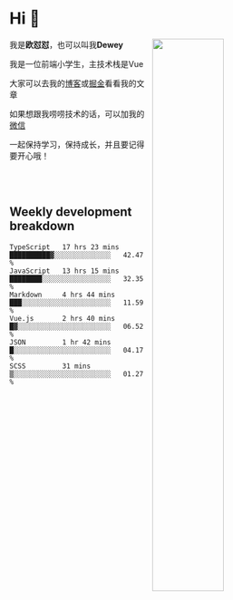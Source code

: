 # Hi 👋


[<img align="right" width="50%" src="https://github-readme-stats.vercel.app/api?username=OUDUIDUI&theme=dark&show_icons=true">](https://metrics.lecoq.io/OUDUIDUI?template=classic&#41;)

 我是**欧怼怼**，也可以叫我**Dewey**

我是一位前端小学生，主技术栈是Vue

大家可以去我的[博客](ouduidui.cn)或[掘金](https://juejin.cn/user/4309700183594366)看看我的文章

如果想跟我唠唠技术的话，可以加我的[微信](./images/wechat.jpeg)

一起保持学习，保持成长，并且要记得要开心哦！


<br/>
<br/>

##  Weekly development breakdown

<!--START_SECTION:waka-->

```text
TypeScript   17 hrs 23 mins  ██████████▓░░░░░░░░░░░░░░   42.47 %
JavaScript   13 hrs 15 mins  ████████░░░░░░░░░░░░░░░░░   32.35 %
Markdown     4 hrs 44 mins   ███░░░░░░░░░░░░░░░░░░░░░░   11.59 %
Vue.js       2 hrs 40 mins   █▓░░░░░░░░░░░░░░░░░░░░░░░   06.52 %
JSON         1 hr 42 mins    █░░░░░░░░░░░░░░░░░░░░░░░░   04.17 %
SCSS         31 mins         ▒░░░░░░░░░░░░░░░░░░░░░░░░   01.27 %
```

<!--END_SECTION:waka-->

